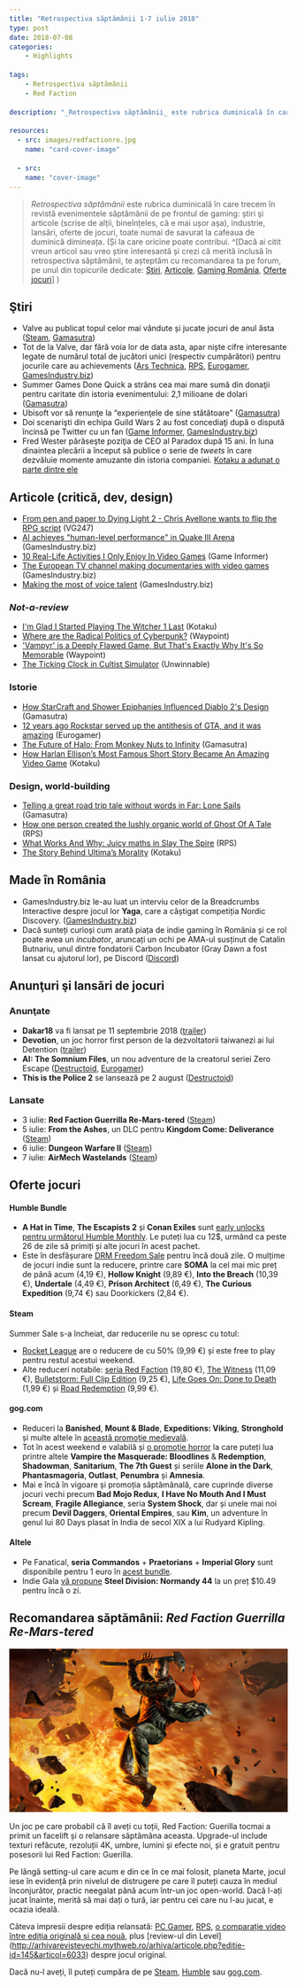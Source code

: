 ```yaml
---
title: "Retrospectiva săptămânii 1-7 iulie 2018"
type: post
date: 2018-07-08
categories:
    - Highlights

tags:
    - Retrospectiva săptămânii
    - Red Faction

description: "_Retrospectiva săptămânii_ este rubrica duminicală în care trecem în revistă evenimentele săptămânii de pe frontul de gaming: știri şi articole (scrise de alții, bineînțeles, că e mai ușor aşa), industrie, lansări, oferte de jocuri, toate numai bune de savurat la cafeaua de duminică dimineața."

resources:
  - src: images/redfactionre.jpg
    name: "card-cover-image"

  - src:
    name: "cover-image"
---
```

> _Retrospectiva săptămânii_ este rubrica duminicală în care trecem în revistă evenimentele săptămânii de pe frontul de gaming: știri şi articole (scrise de alții, bineînțeles, că e mai ușor aşa), industrie, lansări, oferte de jocuri, toate numai de savurat la cafeaua de duminică dimineața. (Și la care oricine poate contribui. ^[Dacă ai citit vreun articol sau vreo știre interesantă și crezi că merită inclusă în retrospectiva săptămânii, te așteptăm cu recomandarea ta pe forum, pe unul din topicurile dedicate: [Știri](https://forum.candaparerevista.ro/viewtopic.php?f=4&t=46), [Articole](https://forum.candaparerevista.ro/viewtopic.php?f=4&t=206), [Gaming România](https://forum.candaparerevista.ro/viewtopic.php?f=4&t=1622), [Oferte jocuri](https://forum.candaparerevista.ro/viewtopic.php?f=62&t=25)] )

## Ştiri

* Valve au publicat topul celor mai vândute și jucate jocuri de anul ăsta ([Steam](https://store.steampowered.com/2018_so_far), [Gamasutra](https://www.gamasutra.com/view/news/321451/Valve_highlights_the_best_selling_and_most_played_Steam_games_of_2018.php))
* Tot de la Valve, dar fără voia lor de data asta, apar niște cifre interesante legate de numărul total de jucători unici (respectiv cumpărători) pentru jocurile care au achievements ([Ars Technica](https://arstechnica.com/gaming/2018/07/steam-data-leak-reveals-precise-player-count-for-thousands-of-games/), [RPS](https://www.rockpapershotgun.com/2018/07/06/steam-blocks-another-weird-trick-for-estimating-sales), [Eurogamer](https://www.eurogamer.net/articles/2018-07-06-valve-quietly-blocks-new-method-to-estimate-steam-sales-figures), [GamesIndustry.biz](https://www.gamesindustry.biz/articles/2018-07-06-valve-quickly-shuts-down-developer-method-for-estimating-steam-sales))
* Summer Games Done Quick a strâns cea mai mare sumă din donaţii pentru caritate din istoria evenimentului: 2,1 milioane de dolari ([Gamasutra](https://www.gamasutra.com/view/news/321154/Summer_Games_Done_Quick_raises_recordbreaking_21M_for_charity.php))
* Ubisoft vor să renunţe la “experienţele de sine stătătoare” ([Gamasutra](https://www.gamasutra.com/view/news/321342/NeverEnding_Story_Ubisoft_keen_to_move_away_from_finite_experiences.php))
* Doi scenarişti din echipa Guild Wars 2 au fost concediaţi după o dispută încinsă pe Twitter cu un fan ([Game Informer](https://www.gameinformer.com/2018/07/06/two-writers-fired-from-guild-wars-2-developer-after-twitter-argument), [GamesIndustry.biz](https://www.gamesindustry.biz/articles/2018-07-06-arenanet-sends-all-the-wrong-messages))
* Fred Wester părăseşte poziţia de CEO al Paradox după 15 ani. În luna dinaintea plecării a început să publice o serie de _tweets_ în care dezvăluie momente amuzante din istoria companiei. [Kotaku a adunat o parte dintre ele](https://kotaku.com/a-video-game-company-actually-shared-some-funny-stories-1827276428)

## Articole (critică, dev, design)
* [From pen and paper to Dying Light 2 - Chris Avellone wants to flip the RPG script](https://www.vg247.com/2018/07/03/dying-light-2-chris-avellone-techland-interview/) (VG247)
* [AI achieves &quot;human-level performance&quot; in Quake III Arena](https://www.gamesindustry.biz/articles/2018-07-04-ai-achieves-human-level-performance-in-quake-iii-arena) (GamesIndustry.biz)
* [10 Real-Life Activities I Only Enjoy In Video Games](https://www.gameinformer.com/funny-to-a-point/2018/07/06/10-real-life-activities-i-only-enjoy-in-video-games) (Game Informer)
* [The European TV channel making documentaries with video games](https://www.gamesindustry.biz/articles/2018-07-06-the-european-tv-channel-making-documentaries-with-video-games) (GamesIndustry.biz)
* [Making the most of voice talent](https://www.gamesindustry.biz/articles/2018-07-02-making-the-most-of-voice-talent) (GamesIndustry.biz)

### _Not-a-review_
* [I&#39;m Glad I Started Playing The Witcher 1 Last](https://kotaku.com/im-glad-i-started-playing-the-witcher-1-last-1827318490) (Kotaku)
* [Where are the Radical Politics of Cyberpunk?](https://waypoint.vice.com/en_us/article/ne5jg7/radical-politics-cyberpunk-2077) (Waypoint)
* [&#39;Vampyr&#39; is a Deeply Flawed Game, But That&#39;s Exactly Why It&#39;s So Memorable](https://waypoint.vice.com/en_us/article/ywea3x/vampyr-is-a-deeply-flawed-game-but-thats-exactly-why-its-so-memorable) (Waypoint)
* [The Ticking Clock in Cultist Simulator](https://unwinnable.com/2018/07/02/the-ticking-clock-in-cultist-simulator/) (Unwinnable)

### Istorie
* [How StarCraft and Shower Epiphanies Influenced Diablo 2's Design](https://www.gamasutra.com/blogs/DavidCraddock/20180706/321425/How_StarCraft_and_Shower_Epiphanies_Influenced_Diablo_2s_Design.php) (Gamasutra)
* [12 years ago Rockstar served up the antithesis of GTA, and it was amazing](https://www.eurogamer.net/articles/2018-07-01-12-years-ago-rockstar-served-up-the-antithesis-of-gta-and-it-was-amazing) (Eurogamer)
* [The Future of Halo: From Monkey Nuts to Infinity](https://www.gamasutra.com/blogs/RomanTolstykh/20180702/321114/The_Future_of_Halo_From_Monkey_Nuts_to_Infinity.php) (Gamasutra)
* [How Harlan Ellison’s Most Famous Short Story Became An Amazing Video Game](https://kotaku.com/how-harlan-ellison-s-most-famous-short-story-became-an-1827327887) (Kotaku)

### Design, world-building
* [Telling a great road trip tale without words in  Far: Lone Sails ](https://www.gamasutra.com/view/news/320532/Telling_a_great_road_trip_tale_without_words_in_Far_Lone_Sails.php) (Gamasutra)
* [How one person created the lushly organic world of Ghost Of A Tale](https://www.rockpapershotgun.com/2018/07/04/how-one-person-created-the-lushly-organic-world-of-ghost-of-a-tale/) (RPS)
* [What Works And Why: Juicy maths in Slay The Spire](https://www.rockpapershotgun.com/2018/07/05/what-works-and-why-juicy-maths-in-slay-the-spire/) (RPS)
* [The Story Behind Ultima’s Morality](https://kotaku.com/the-story-behind-ultima-s-morality-1827298253) (Kotaku)


## Made în România
* GamesIndustry.biz le-au luat un interviu celor de la Breadcrumbs Interactive despre jocul lor **Yaga**, care a câștigat competiția Nordic Discovery. ([GamesIndustry.biz](https://www.gamesindustry.biz/articles/2018-07-04-breadcrumbs-interactive-embraced-slavic-folklore-to-find-yagas-unique-voice))
* Dacă sunteți curioși cum arată piața de indie gaming în România și ce rol poate avea un _incubator_, aruncați un ochi pe AMA-ul susținut de Catalin Butnariu, unul dintre fondatorii Carbon Incubator (Gray Dawn a fost lansat cu ajutorul lor), pe Discord ([Discord](http://gamedevs.ro/AMA/carbon.html ))

## Anunţuri şi lansări de jocuri
### Anunţate
* **Dakar18** va fi lansat pe 11 septembrie 2018 ([trailer](https://www.youtube.com/watch?v=O2IzZoqQtGE))
* **Devotion**, un joc horror first person de la dezvoltatorii taiwanezi ai lui Detention ([trailer](https://www.youtube.com/watch?v=pEfRkPRxMgc))
* **AI: The Somnium Files**, un nou adventure de la creatorul seriei Zero Escape ([Destructoid](https://www.destructoid.com/zero-escape-series-creator-announces-ai-the-somnium-files-at-anime-expo-2018-511409.phtml), [Eurogamer](https://www.eurogamer.net/articles/2018-07-06-zero-escape-director-reveals-new-murder-mystery-adventure-ai-the-somnium-files))
* **This is the Police 2** se lansează pe 2 august ([Destructoid](https://www.destructoid.com/prepare-to-be-told-you-re-a-loose-cannon-in-this-is-the-police-2-510983.phtml))

### Lansate
* 3 iulie: **Red Faction Guerrilla Re-Mars-tered** ([Steam](https://store.steampowered.com/app/667720/Red_Faction_Guerrilla_ReMarstered/))
* 5 iulie: **From the Ashes**, un DLC pentru **Kingdom Come: Deliverance** ([Steam](https://store.steampowered.com/app/883150/Kingdom_Come_Deliverance__From_the_Ashes/))
* 6 iulie: **Dungeon Warfare II** ([Steam](https://store.steampowered.com/app/698540/Dungeon_Warfare_2/))
* 7 iulie: **AirMech Wastelands** ([Steam](https://store.steampowered.com/app/595770/AirMech_Wastelands/))

## Oferte jocuri
#### Humble Bundle
* **A Hat in Time**, **The Escapists 2** și **Conan Exiles** sunt [early unlocks pentru următorul Humble Monthly](https://www.humblebundle.com/monthly). Le puteți lua cu 12$, urmând ca peste 26 de zile să primiți și alte jocuri în acest pachet.
* Este în desfășurare [DRM Freedom Sale](https://www.humblebundle.com/store/promo/drmfreedom-sale/) pentru încă două zile. O mulțime de jocuri indie sunt la reducere, printre care **SOMA** la cel mai mic preț de până acum (4,19 €), **Hollow Knight** (9,89 €), **Into the Breach** (10,39 €), **Undertale** (4,49 €), **Prison Architect** (6,49 €), **The Curious Expedition** (9,74 €) sau Doorkickers (2,84 €).

#### Steam
Summer Sale s-a încheiat, dar reducerile nu se opresc cu totul:

* [Rocket League](https://store.steampowered.com/app/252950/Rocket_League/) are o reducere de cu 50% (9,99 €) și este free to play pentru restul acestui weekend.
* Alte reduceri notabile: [seria Red Faction](https://store.steampowered.com/sub/15630/) (19,80 €), [The Witness](https://store.steampowered.com/app/210970/The_Witness/) (11,09 €), [Bulletstorm: Full Clip Edition](https://store.steampowered.com/app/501590/Bulletstorm_Full_Clip_Edition/) (9,25 €), [Life Goes On: Done to Death](https://store.steampowered.com/app/250050/Life_Goes_On_Done_to_Death/) (1,99 €) și [Road Redemption](https://store.steampowered.com/app/300380/Road_Redemption/) (9,99 €).

#### gog.com
* Reduceri la **Banished**, **Mount & Blade**, **Expeditions: Viking**, **Stronghold** și multe altele în [această promoție medievală](https://www.gog.com/promo/20180706_medieval_sale).
* Tot în acest weekend e valabilă și [o promoție horror](https://www.gog.com/promo/20180706_horror_weekend) la care puteți lua printre altele **Vampire the Masquerade: Bloodlines** & **Redemption**, **Shadowman**, **Sanitarium**, **The 7th Guest** și seriile **Alone in the Dark**, **Phantasmagoria**, **Outlast**, **Penumbra** și **Amnesia**.
* Mai e încă în vigoare și promoția săptămânală, care cuprinde diverse jocuri vechi precum **Bad Mojo Redux**, **I Have No Mouth And I Must Scream**, **Fragile Allegiance**,  seria **System Shock**, dar și unele mai noi precum **Devil Daggers**, **Oriental Empires**, sau **Kim**, un adventure în genul lui 80 Days plasat în India de secol XIX a lui Rudyard Kipling.

#### Altele
* Pe Fanatical, **seria Commandos** + **Praetorians** + **Imperial Glory** sunt disponibile pentru 1 euro în [acest bundle](https://www.fanatical.com/en/bundle/pyro-bundle).
* Indie Gala [vă propune](https://www.indiegala.com/crackerjack) **Steel Division: Normandy 44** la un preț $10.49 pentru încă o zi.

## Recomandarea săptămânii: _Red Faction Guerrilla Re-Mars-tered_

![](images/redfactionre.jpg)

Un joc pe care probabil că îl aveți cu toții, Red Faction: Guerilla tocmai a primit un facelift și o relansare săptămâna aceasta. Upgrade-ul include texturi refăcute, rezoluții 4K, umbre, lumini și efecte noi, și e gratuit pentru posesorii lui Red Faction: Guerilla.

Pe lângă setting-ul care acum e din ce în ce mai folosit, planeta Marte, jocul iese în evidență prin nivelul de distrugere pe care îl puteți cauza în mediul înconjurător, practic neegalat până acum într-un joc open-world. Dacă l-ați jucat înainte, merită să mai dați o tură, iar pentru cei care nu l-au jucat, e ocazia ideală.

Câteva impresii despre ediția relansată: [PC Gamer](https://www.pcgamer.com/red-faction-guerrilla-re-mars-tered-brings-back-the-best-destruction-ever/), [RPS](https://www.rockpapershotgun.com/2018/07/03/wot-i-think-red-faction-guerrilla-re-mars-tered/), [o comparație video între ediția originală și cea nouă](https://www.youtube.com/watch?v=X6gjbcE2i5k), plus [review-ul din Level] (http://arhivarevistevechi.mythweb.ro/arhiva/articole.php?editie-id=145&articol=6033) despre jocul original.

Dacă nu-l aveți, îl puteți cumpăra de pe [Steam](https://store.steampowered.com/app/667720/Red_Faction_Guerrilla_ReMarstered/), [Humble](https://www.humblebundle.com/store/red-faction-guerrilla-re-mars-tered) sau [gog.com](https://www.gog.com/game/red_faction_guerrilla_remarstered).